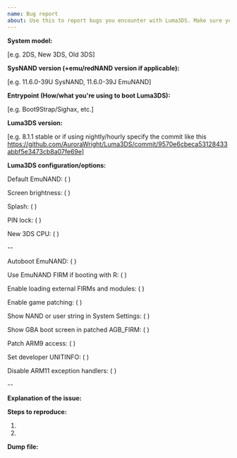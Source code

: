 ```yaml
---
name: Bug report
about: Use this to report bugs you encounter with Luma3DS. Make sure you upload the crash dumps if Luma3DS crashes.
---
```


<!--
-- THIS IS NOT A SUPPORT FORUM! For support go here:
-- Nintendo Homebrew: https://discord.gg/MjzatM8
--
-- Rosalina feature requests go here: https://github.com/AuroraWright/Luma3DS/issues/752
--
-- Also check the Wiki (https://github.com/AuroraWright/Luma3DS/wiki) before making an issue.
--
-- For GBA/DSiWare/DS/AGB_FIRM/TWL_FIRM problems: https://3ds.hacks.guide/troubleshooting
-- If you're using an emu/redNAND try installing anything on it to sysNAND.
-- Please make sure to read "Enable game patching" https://github.com/AuroraWright/Luma3DS/wiki/Options-and-usage before posting any issues about the "Enable game patching" option(s).
--
-- Luma updaters that don't support Boot9Strap/Sighax won't work.
-- This is due to support for non-B9S/Sighax entrypoints being dropped.
--
-- Please fill in the placeholders.-->
**System model:**

[e.g. 2DS, New 3DS, Old 3DS]

**SysNAND version (+emu/redNAND version if applicable):**

[e.g. 11.6.0-39U SysNAND, 11.6.0-39J EmuNAND]

**Entrypoint (How/what you're using to boot Luma3DS):**

[e.g. Boot9Strap/Sighax, etc.]

**Luma3DS version:**

[e.g. 8.1.1 stable or if using nightly/hourly specify the commit like this https://github.com/AuroraWright/Luma3DS/commit/9570e6cbeca53128433abbf5e3473cb8a07fe69e]
<!--You can check which version you're on in System Settings. It will be on the bottom right of the top screen.-->


**Luma3DS configuration/options:**

Default EmuNAND: ( )

Screen brightness: ( )

Splash: ( )

PIN lock: ( )

New 3DS CPU: ( )
<!--This option is only available for New 3DS/2DS.-->

--

Autoboot EmuNAND: ( )

Use EmuNAND FIRM if booting with R: ( )

Enable loading external FIRMs and modules: ( )
<!--Firmware (.bin) files are not required by Luma, or NTR CFW anymore.
-- If you're having issues with this option enabled try deleting them from the luma folder on the root of the SD card or /rw/luma on CTRNAND and disabling this option.-->

Enable game patching: ( )

Show NAND or user string in System Settings: ( )

Show GBA boot screen in patched AGB_FIRM: ( )

Patch ARM9 access: ( )

Set developer UNITINFO: ( )

Disable ARM11 exception handlers: ( )

--


**Explanation of the issue:**






**Steps to reproduce:**

1.

2.


**Dump file:**
<!--If the issue leads to a crash you must uncheck the "Disable ARM11 exception handlers" option.
-- The error message will tell you where the dump is.
-- Zip the dmp file and drag & drop it below.-->
